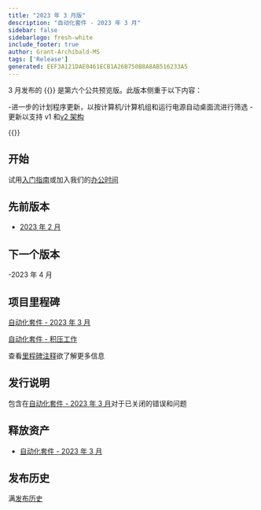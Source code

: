 ```yaml
---
title: "2023 年 3 月版"
description: "自动化套件 - 2023 年 3 月"
sidebar: false
sidebarlogo: fresh-white
include_footer: true
author: Grant-Archibald-MS
tags: ['Release']
generated: EEF3A121DAE0461ECB1A26B750B8A8AB516233A5
---
```


3 月发布的 {{<product-name>}} 是第六个公共预览版。此版本侧重于以下内容：

-进一步的计划程序更新，以按计算机/计算机组和运行电源自动桌面流进行筛选
-更新以支持 v1 和[v2 架构](https://learn.microsoft.com/en-us/power-automate/desktop-flows/schema)

{{<questions name="/content/zh-hans/releases/march-2023.json" completed="感谢您提供反馈" showNavigationButtons="false" locale="zh-hans">}}

## 开始

试用[入门指南](/zh-hans/get-started)或加入我们的[办公时间](/zh-hans/office-hours)

## 先前版本

- [2023 年 2 月](/zh-hans/releases/february-2023)

## 下一个版本

-2023 年 4 月

## 项目里程碑

[自动化套件 - 2023 年 3 月](https://github.com/orgs/microsoft/projects/486/views/10)

[自动化套件 - 积压工作](https://github.com/orgs/microsoft/projects/486/views/1)

查看[里程碑注释](/zh-hans/releases/milestones)欲了解更多信息

## 发行说明

包含在[自动化套件 - 2023 年 3 月](https://github.com/microsoft/powercat-automation-kit/releases/tag/AutomationKit-March2023)对于已关闭的错误和问题

## 释放资产

- [自动化套件 - 2023 年 3 月](https://github.com/microsoft/powercat-automation-kit/releases/tag/AutomationKit-March2023)

## 发布历史

满[发布历史](/zh-hans/releases)
